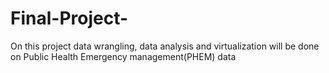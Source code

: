 # Final-Project-
On this project  data wrangling, data analysis and virtualization will be done on  Public Health Emergency management(PHEM) data 
